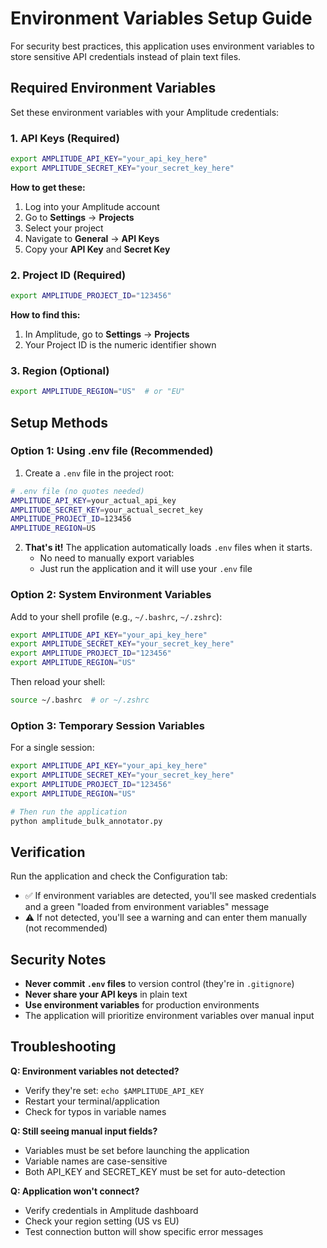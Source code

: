 # Environment Variables Setup Guide

For security best practices, this application uses environment variables to store sensitive API credentials instead of plain text files.

## Required Environment Variables

Set these environment variables with your Amplitude credentials:

### 1. API Keys (Required)
```bash
export AMPLITUDE_API_KEY="your_api_key_here"
export AMPLITUDE_SECRET_KEY="your_secret_key_here"
```

**How to get these:**
1. Log into your Amplitude account
2. Go to **Settings** → **Projects**
3. Select your project
4. Navigate to **General** → **API Keys**
5. Copy your **API Key** and **Secret Key**

### 2. Project ID (Required)
```bash
export AMPLITUDE_PROJECT_ID="123456"
```

**How to find this:**
1. In Amplitude, go to **Settings** → **Projects**
2. Your Project ID is the numeric identifier shown

### 3. Region (Optional)
```bash
export AMPLITUDE_REGION="US"  # or "EU"
```

## Setup Methods

### Option 1: Using .env file (Recommended)

1. Create a `.env` file in the project root:
```bash
# .env file (no quotes needed)
AMPLITUDE_API_KEY=your_actual_api_key
AMPLITUDE_SECRET_KEY=your_actual_secret_key
AMPLITUDE_PROJECT_ID=123456
AMPLITUDE_REGION=US
```

2. **That's it!** The application automatically loads `.env` files when it starts.
   - No need to manually export variables
   - Just run the application and it will use your `.env` file

### Option 2: System Environment Variables

Add to your shell profile (e.g., `~/.bashrc`, `~/.zshrc`):
```bash
export AMPLITUDE_API_KEY="your_api_key_here"
export AMPLITUDE_SECRET_KEY="your_secret_key_here"
export AMPLITUDE_PROJECT_ID="123456"
export AMPLITUDE_REGION="US"
```

Then reload your shell:
```bash
source ~/.bashrc  # or ~/.zshrc
```

### Option 3: Temporary Session Variables

For a single session:
```bash
export AMPLITUDE_API_KEY="your_api_key_here"
export AMPLITUDE_SECRET_KEY="your_secret_key_here"
export AMPLITUDE_PROJECT_ID="123456"
export AMPLITUDE_REGION="US"

# Then run the application
python amplitude_bulk_annotator.py
```

## Verification

Run the application and check the Configuration tab:
- ✅ If environment variables are detected, you'll see masked credentials and a green "loaded from environment variables" message
- ⚠️ If not detected, you'll see a warning and can enter them manually (not recommended)

## Security Notes

- **Never commit `.env` files** to version control (they're in `.gitignore`)
- **Never share your API keys** in plain text
- **Use environment variables** for production environments
- The application will prioritize environment variables over manual input

## Troubleshooting

**Q: Environment variables not detected?**
- Verify they're set: `echo $AMPLITUDE_API_KEY`
- Restart your terminal/application
- Check for typos in variable names

**Q: Still seeing manual input fields?**
- Variables must be set before launching the application
- Variable names are case-sensitive
- Both API_KEY and SECRET_KEY must be set for auto-detection

**Q: Application won't connect?**
- Verify credentials in Amplitude dashboard
- Check your region setting (US vs EU)
- Test connection button will show specific error messages 